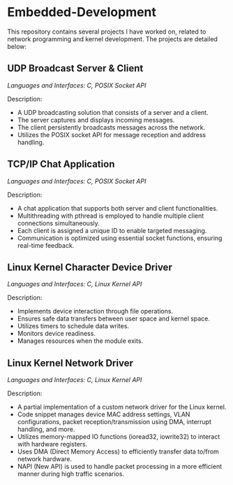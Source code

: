 # Embedded-Development

This repository contains several projects I have worked on, related to network programming and kernel development. The projects are detailed below:

## **UDP Broadcast Server & Client**
_Languages and Interfaces: C, POSIX Socket API_

Description:
- A UDP broadcasting solution that consists of a server and a client.
- The server captures and displays incoming messages.
- The client persistently broadcasts messages across the network.
- Utilizes the POSIX socket API for message reception and address handling.

## **TCP/IP Chat Application**
_Languages and Interfaces: C, POSIX Socket API_

Description:
- A chat application that supports both server and client functionalities.
- Multithreading with pthread is employed to handle multiple client connections simultaneously.
- Each client is assigned a unique ID to enable targeted messaging.
- Communication is optimized using essential socket functions, ensuring real-time feedback.

## **Linux Kernel Character Device Driver**
_Languages and Interfaces: C, Linux Kernel API_

Description:
- Implements device interaction through file operations.
- Ensures safe data transfers between user space and kernel space.
- Utilizes timers to schedule data writes.
- Monitors device readiness.
- Manages resources when the module exits.

## **Linux Kernel Network Driver**
_Languages and Interfaces: C, Linux Kernel API_

Description:
- A partial implementation of a custom network driver for the Linux kernel.
- Code snippet manages device MAC address settings, VLAN configurations, packet reception/transmission using DMA, interrupt handling, and more.
- Utilizes memory-mapped IO functions (ioread32, iowrite32) to interact with hardware registers.
- Uses DMA (Direct Memory Access) to efficiently transfer data to/from network hardware.
- NAPI (New API) is used to handle packet processing in a more efficient manner during high traffic scenarios.
